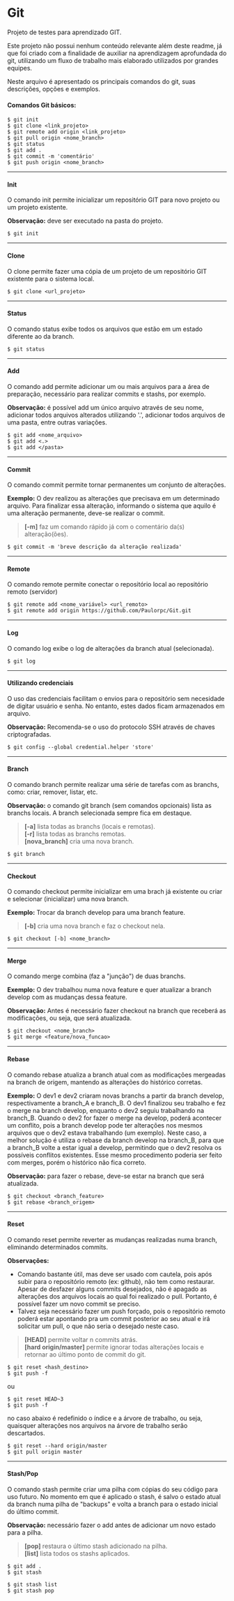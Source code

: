 # Git
Projeto de testes para aprendizado GIT.

Este projeto não possui nenhum conteúdo relevante além deste readme, já que foi criado com a finalidade de auxiliar na aprendizagem aprofundada do git, utilizando um fluxo de trabalho mais elaborado utilizados por grandes equipes.

Neste arquivo é apresentado os principais comandos do git, suas descrições, opções e exemplos.  

#### Comandos Git básicos:

```shell
$ git init
$ git clone <link_projeto>
$ git remote add origin <link_projeto>
$ git pull origin <nome_branch>
$ git status
$ git add .
$ git commit -m 'comentário'
$ git push origin <nome_branch>
```

---

#### Init
O comando init permite inicializar um repositório GIT para novo projeto ou um projeto existente.

**Observação:** deve ser executado na pasta do projeto.

```shell
$ git init
```

---

#### Clone
O clone permite fazer uma cópia de um projeto de um repositório GIT existente para o sistema local.

```shell
$ git clone <url_projeto>
```

---

#### Status
O comando status exibe todos os arquivos que estão em um estado diferente ao da branch. 

```shell
$ git status
```

---

#### Add
O comando add permite adicionar um ou mais arquivos para a área de preparação, necessário para realizar commits e stashs, por exemplo.

**Observação:** é possível add um único arquivo através de seu nome, adicionar todos arquivos alterados utilizando '.', adicionar todos arquivos de uma pasta, entre outras variações.   

```shell
$ git add <nome_arquivo>
$ git add <.>
$ git add </pasta>
```

---

#### Commit
O comando commit permite tornar permanentes um conjunto de alterações.

**Exemplo:** O dev realizou as alterações que precisava em um determinado arquivo. Para finalizar essa alteração, informando o sistema que aquilo é uma alteração permanente, deve-se realizar o commit.

>**[-m]** faz um comando rápido já com o comentário da(s) alteração(ões).

```shell
$ git commit -m 'breve descrição da alteração realizada' 
```

---

#### Remote
O comando remote permite conectar o repositório local ao repositório remoto (servidor)
   
```shell
$ git remote add <nome_variável> <url_remoto>
$ git remote add origin https://github.com/Paulorpc/Git.git 
```

---

#### Log
O comando log exibe o log de alterações da branch atual (selecionada).
     
```shell
$ git log
```

---

#### Utilizando credenciais
O uso das credenciais facilitam o envios para o repositório sem necesidade de digitar usuário e senha. No entanto, estes dados ficam armazenados em arquivo. 

**Observação:** Recomenda-se o uso do protocolo SSH através de chaves criptografadas. 

```shell
$ git config --global credential.helper 'store'
```

---

#### Branch
O comando branch permite realizar uma série de tarefas com as branchs, como: criar, remover, listar, etc.

**Observação:** o comando git branch (sem comandos opcionais) lista as branchs locais. A branch selecionada sempre fica em destaque.

>**[-a]** lista todas as branchs (locais e remotas).  
**[-r]** lista todas as branchs remotas.  
**[nova_branch]** cria uma nova branch.

```shell
$ git branch
```

---

#### Checkout
O comando checkout permite inicializar em uma brach já existente ou criar e selecionar (inicializar) uma nova branch. 

**Exemplo:** Trocar da branch develop para uma branch feature.

>**[-b]** cria uma nova branch e faz o checkout nela.
 
```shell
$ git checkout [-b] <nome_branch>
```

---

#### Merge
O comando merge combina (faz a "junção") de duas branchs. 

**Exemplo:** O dev trabalhou numa nova feature e quer atualizar a branch develop com as mudanças dessa feature.

**Observação:** Antes é necessário fazer checkout na branch que receberá as modificações, ou seja, que será atualizada.   

```shell
$ git checkout <nome_branch>
$ git merge <feature/nova_funcao>
```

---

#### Rebase
O comando rebase atualiza a branch atual com as modificações mergeadas na branch de origem, mantendo as alterações do histórico corretas. 

**Exemplo:** O dev1 e dev2 criaram novas branchs a partir da branch develop, respectivamente a branch_A e branch_B. O dev1 finalizou seu trabalho e fez o merge na branch develop, enquanto o dev2 seguiu trabalhando na branch_B. Quando o dev2 for fazer o merge na develop, poderá acontecer um conflito, pois a branch develop pode ter alterações nos mesmos arquivos que o dev2 estava trabalhando (um exemplo). Neste caso, a melhor solução é utiliza o rebase da branch develop na branch_B, para que a branch_B volte a estar igual a develop, permitindo que o dev2 resolva os possíveis conflitos existentes. Esse mesmo procedimento poderia ser feito com merges, porém o histórico não fica correto.

**Observação:** para fazer o rebase, deve-se estar na branch que será atualizada.    

```shell
$ git checkout <branch_feature>
$ git rebase <branch_origem>
```

---

#### Reset
O comando reset permite reverter as mudanças realizadas numa branch, eliminando determinados commits.    

**Observações:** 
- Comando bastante útil, mas deve ser usado com cautela, pois após subir para o repositório remoto (ex: github), não tem como restaurar. Apesar de desfazer alguns commits desejados, não é apagado as alterações dos arquivos locais ao qual foi realizado o pull. Portanto, é possível fazer um novo commit se preciso.
- Talvez seja necessário fazer um push forçado, pois o repositório remoto poderá estar apontando pra um commit posterior ao seu atual e irá solicitar um pull, o que não seria o desejado neste caso.

>**[HEAD]** permite voltar n commits atrás.  
**[hard origin/master]** permite ignorar todas alterações locais e retornar ao último ponto de commit do git.
   
```shell
$ git reset <hash_destino> 
$ git push -f 
```
ou

```shell
$ git reset HEAD~3
$ git push -f
```

no caso abaixo é redefinido o índice e a árvore de trabalho, ou seja, quaisquer alterações nos arquivos na árvore de trabalho serão descartados.
```shell
$ git reset --hard origin/master
$ git pull origin master
```


---

#### Stash/Pop
O comando stash permite criar uma pilha com cópias do seu código para uso futuro. No momento em que é aplicado o stash, é salvo o estado atual da branch numa pilha de "backups" e volta a branch para o estado inicial do último commit. 

**Observação:** necessário fazer o add antes de adicionar um novo estado para a pilha.

>**[pop]** restaura o último stash adicionado na pilha.  
**[list]** lista todos os stashs aplicados.         

```shell
$ git add .
$ git stash

$ git stash list
$ git stash pop
```
